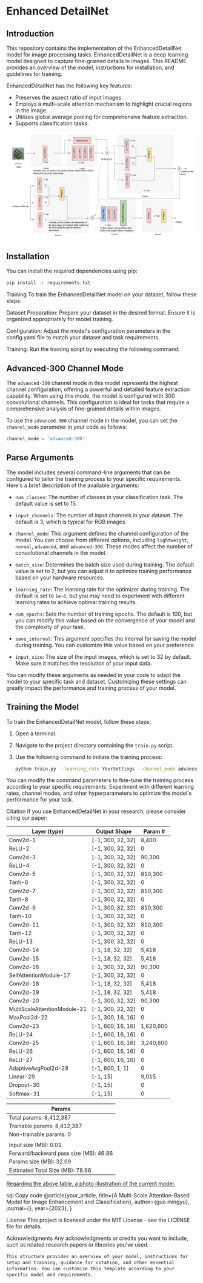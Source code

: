 # Enhanced DetailNet

## Introduction

This repository contains the implementation of the EnhancedDetailNet model for image processing tasks. EnhancedDetailNet is a deep learning model designed to capture fine-grained details in images. This README provides an overview of the model, instructions for installation, and guidelines for training.

EnhancedDetailNet has the following key features:
- Preserves the aspect ratio of input images.
- Employs a multi-scale attention mechanism to highlight crucial regions in the image.
- Utilizes global average pooling for comprehensive feature extraction.
- Supports classification tasks.

![EnhancedDetailNet](/model/doc/figures/Slide1.jpg)

## Installation

You can install the required dependencies using pip:

```bash
pip install -r requirements.txt
```

Training
To train the EnhancedDetailNet model on your dataset, follow these steps:

Dataset Preparation: Prepare your dataset in the desired format. Ensure it is organized appropriately for model training.

Configuration: Adjust the model's configuration parameters in the config.yaml file to match your dataset and task requirements.

Training: Run the training script by executing the following command:

## Advanced-300 Channel Mode

The `advanced-300` channel mode in this model represents the highest channel configuration, offering a powerful and detailed feature extraction capability. When using this mode, the model is configured with 300 convolutional channels. This configuration is ideal for tasks that require a comprehensive analysis of fine-grained details within images.

To use the `advanced-300` channel mode in the model, you can set the `channel_mode` parameter in your code as follows:

```python
channel_mode = 'advanced-300'
```

## Parse Arguments

The model includes several command-line arguments that can be configured to tailor the training process to your specific requirements. Here's a brief description of the available arguments:

- `num_classes`: The number of classes in your classification task. The default value is set to 15.

- `input_channels`: The number of input channels in your dataset. The default is 3, which is typical for RGB images.

- `channel_mode`: This argument defines the channel configuration of the model. You can choose from different options, including `lightweight`, `normal`, `advanced`, and `advanced-300`. These modes affect the number of convolutional channels in the model.

- `batch_size`: Determines the batch size used during training. The default value is set to 2, but you can adjust it to optimize training performance based on your hardware resources.

- `learning_rate`: The learning rate for the optimizer during training. The default is set to `1e-6`, but you may need to experiment with different learning rates to achieve optimal training results.

- `num_epochs`: Sets the number of training epochs. The default is 100, but you can modify this value based on the convergence of your model and the complexity of your task.

- `save_interval`: This argument specifies the interval for saving the model during training. You can customize this value based on your preference.

- `input_size`: The size of the input images, which is set to 32 by default. Make sure it matches the resolution of your input data.

You can modify these arguments as needed in your code to adapt the model to your specific task and dataset. Customizing these settings can greatly impact the performance and training process of your model.

## Training the Model

To train the EnhancedDetailNet model, follow these steps:

1. Open a terminal.

2. Navigate to the project directory containing the `train.py` script.

3. Use the following command to initiate the training process:

   ```bash
   python train.py --learning_rate YourSettings --channel_mode advanced-300 --save_interval YourSettings | tee YourSettings.log
   ```
You can modify the command parameters to fine-tune the training process according to your specific requirements. Experiment with different learning rates, channel modes, and other hyperparameters to optimize the model's performance for your task.

Citation
If you use EnhancedDetailNet in your research, please consider citing our paper:

| Layer (type)               | Output Shape        | Param #        |
|---------------------------|---------------------|----------------|
| Conv2d-1                  | [-1, 300, 32, 32]   | 8,400          |
| ReLU-2                    | [-1, 300, 32, 32]   | 0              |
| Conv2d-3                  | [-1, 300, 32, 32]   | 90,300         |
| ReLU-4                    | [-1, 300, 32, 32]   | 0              |
| Conv2d-5                  | [-1, 300, 32, 32]   | 810,300        |
| Tanh-6                    | [-1, 300, 32, 32]   | 0              |
| Conv2d-7                  | [-1, 300, 32, 32]   | 810,300        |
| Tanh-8                    | [-1, 300, 32, 32]   | 0              |
| Conv2d-9                  | [-1, 300, 32, 32]   | 810,300        |
| Tanh-10                   | [-1, 300, 32, 32]   | 0              |
| Conv2d-11                 | [-1, 300, 32, 32]   | 810,300        |
| Tanh-12                   | [-1, 300, 32, 32]   | 0              |
| ReLU-13                   | [-1, 300, 32, 32]   | 0              |
| Conv2d-14                 | [-1, 18, 32, 32]    | 5,418          |
| Conv2d-15                 | [-1, 18, 32, 32]    | 5,418          |
| Conv2d-16                 | [-1, 300, 32, 32]   | 90,300         |
| SelfAttentionModule-17    | [-1, 300, 32, 32]   | 0              |
| Conv2d-18                 | [-1, 18, 32, 32]    | 5,418          |
| Conv2d-19                 | [-1, 18, 32, 32]    | 5,418          |
| Conv2d-20                 | [-1, 300, 32, 32]   | 90,300         |
| MultiScaleAttentionModule-21 | [-1, 300, 32, 32] | 0              |
| MaxPool2d-22              | [-1, 300, 16, 16]   | 0              |
| Conv2d-23                 | [-1, 600, 16, 16]   | 1,620,600      |
| ReLU-24                   | [-1, 600, 16, 16]   | 0              |
| Conv2d-25                 | [-1, 600, 16, 16]   | 3,240,600      |
| ReLU-26                   | [-1, 600, 16, 16]   | 0              |
| ReLU-27                   | [-1, 600, 16, 16]   | 0              |
| AdaptiveAvgPool2d-28      | [-1, 600, 1, 1]     | 0              |
| Linear-29                 | [-1, 15]            | 9,015          |
| Dropout-30                | [-1, 15]            | 0              |
| Softmax-31                | [-1, 15]            | 0              |

| Params                                 |
|----------------------------------------|
| Total params: 8,412,387                |
| Trainable params: 8,412,387            |
| Non-trainable params: 0                |
|                                        |
| Input size (MB): 0.01                  |
| Forward/backward pass size (MB): 46.86 |
| Params size (MB): 32.09                |
| Estimated Total Size (MB): 78.96       |

[Regarding the above table, a photo illustration of the current model.](/model/doc/figures/MODEL.md)

sql
Copy code
@article{your_article,
  title={A Multi-Scale Attention-Based Model for Image Enhancement and Classification},
  author={guo mingyu},
  journal={},
  year={2023},
}

License
This project is licensed under the MIT License - see the LICENSE file for details.

Acknowledgments
Any acknowledgments or credits you want to include, such as related research papers or libraries you've used.
```
This structure provides an overview of your model, instructions for setup and training, guidance for citation, and other essential information. You can customize this template according to your specific model and requirements.
```